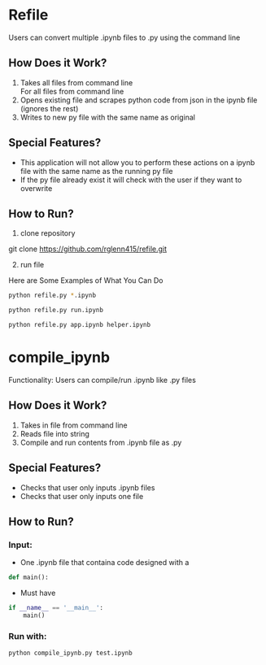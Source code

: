 # Refile
Users can convert multiple .ipynb files to .py using the command line

## How Does it Work?
1. Takes all files from command line  
For all files from command line  
1. Opens existing file and scrapes python code from json in the ipynb file (ignores the rest)
2. Writes to new py file with the same name as original 

## Special Features?
* This application will not allow you to perform these actions on a ipynb file with the same name as the running py file
* If the py file already exist it will check with the user if they want to overwrite

## How to Run?
1. clone repository 

git clone https://github.com/rglenn415/refile.git

2. run file

Here are Some Examples of What You Can Do  
```bash
python refile.py *.ipynb
```
```bash
python refile.py run.ipynb
```
```bash
python refile.py app.ipynb helper.ipynb
```
# compile_ipynb
Functionality: Users can compile/run .ipynb like .py files

## How Does it Work?
1. Takes in file from command line
2. Reads file into string
3. Compile and run contents from .ipynb file as .py

## Special Features?
* Checks that user only inputs .ipynb files
* Checks that user only inputs one file

## How to Run?
### Input:
* One .ipynb file that containa code designed with a 
```python
def main():
``` 
* Must have 
```python
if __name__ == '__main__':
    main()
```
### Run with:
```bash
python compile_ipynb.py test.ipynb
```


